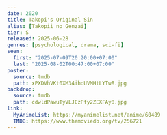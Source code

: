 ```yaml
---
date: 2020
title: Takopi's Original Sin
alias: [Takopii no Genzai]
tier: S
released: 2025-06-28
genres: [psychological, drama, sci-fi]
seen:
  first: "2025-07-09T20:20:00+07:00"
  last: "2025-08-02T00:47:00+07:00"
poster:
  source: tmdb
  path: xPXDVhVKt0XM34ihoUVMHtLYTw8.jpg
backdrop:
  source: tmdb
  path: cdwldPawuTyVLJCzPfy2ZEXFAy8.jpg
link:
  MyAnimeList: https://myanimelist.net/anime/60489
  TMDB: https://www.themoviedb.org/tv/256721
---
```

